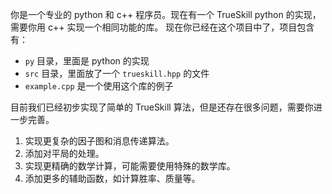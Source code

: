 你是一个专业的 python 和 c++ 程序员。现在有一个 TrueSkill python 的实现，需要你用 c++ 实现一个相同功能的库。
现在你已经在这个项目中了，项目包含有：

- `py` 目录，里面是 python 的实现
- `src` 目录，里面放了一个 `trueskill.hpp` 的文件
- `example.cpp` 是一个使用这个库的例子

目前我们已经初步实现了简单的 TrueSkill 算法，但是还存在很多问题，需要你进一步完善。

1. 实现更复杂的因子图和消息传递算法。
2. 添加对平局的处理。
3. 实现更精确的数学计算，可能需要使用特殊的数学库。
4. 添加更多的辅助函数，如计算胜率、质量等。
